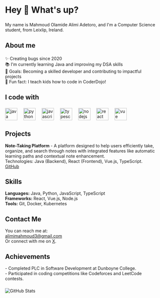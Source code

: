 <h1 align="left">Hey 👋 What's up?</h1>

###

<p align="left">My name is Mahmoud Olamide Alimi Adetoro, and I'm a Computer Science student, from Leixlip, Ireland.</p>

###

<h2 align="left">About me</h2>

###

<p align="left">✨ Creating bugs since 2020<br>📚 I'm currently learning Java and improving my DSA skills<br>🎯 Goals: Becoming a skilled developer and contributing to impactful projects<br>🎲 Fun fact: I teach kids how to code in CoderDojo!</p>

###

<h2 align="left">I code with</h2>

###

<div align="left">
  <img src="https://cdn.jsdelivr.net/gh/devicons/devicon/icons/java/java-original.svg" height="40" alt="java logo"  />
  <img width="12" />
  <img src="https://cdn.jsdelivr.net/gh/devicons/devicon/icons/python/python-original.svg" height="40" alt="python logo"  />
  <img width="12" />
  <img src="https://cdn.jsdelivr.net/gh/devicons/devicon/icons/javascript/javascript-original.svg" height="40" alt="javascript logo"  />
  <img width="12" />
  <img src="https://cdn.jsdelivr.net/gh/devicons/devicon/icons/typescript/typescript-original.svg" height="40" alt="typescript logo"  />
  <img width="12" />
  <img src="https://cdn.jsdelivr.net/gh/devicons/devicon/icons/nodejs/nodejs-original.svg" height="40" alt="nodejs logo"  />
  <img width="12" />
  <img src="https://cdn.jsdelivr.net/gh/devicons/devicon/icons/react/react-original.svg" height="40" alt="react logo"  />
  <img width="12" />
  <img src="https://cdn.jsdelivr.net/gh/devicons/devicon/icons/vuejs/vuejs-original.svg" height="40" alt="vue logo"  />
</div>

###

<h2 align="left">Projects</h2>

<p align="left">
  <strong>Note-Taking Platform</strong> - A platform designed to help users efficiently take, organize, and search through notes with integrated features like automatic learning paths and contextual note enhancement.<br>
  Technologies: Java (Backend), React (Frontend), Vue.js, TypeScript.<br>
  <a href="https://github.com/olamide05/CSC_Advance" target="_blank">GitHub</a>
</p>

###

<h2 align="left">Skills</h2>

<p align="left">
  <strong>Languages:</strong> Java, Python, JavaScript, TypeScript<br>
  <strong>Frameworks:</strong> React, Vue.js, Node.js<br>
  <strong>Tools:</strong> Git, Docker, Kubernetes
</p>

###



###

<h2 align="left">Contact Me</h2>

<p align="left">
  You can reach me at:<br>
  <a href="mailto:alimimahmoud3@gmail.com">alimimahmoud3@gmail.com</a><br>
  Or connect with me on <a href="https://twitter.com/olamide4real_" >X</a>.
</p>

###

<h2 align="left">Achievements</h2>

<p align="left">
  - Completed PLC in Software Development at Dunboyne College.<br>
  - Participated in coding competitions like Codeforces and LeetCode contests.
</p>

###
![GitHub Stats](https://github-readme-stats.vercel.app/api?username=olamide05&show_icons=true&count_private=true)




